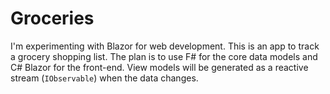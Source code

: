 # Groceries

I'm experimenting with Blazor for web development. This is an app to track a grocery shopping list. The plan is to use F# for the core data models and C# Blazor for the front-end. View models will be generated as a reactive stream (`IObservable`) when the data changes. 

